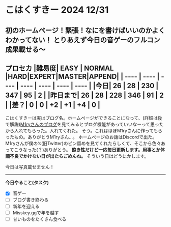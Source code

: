 # こはくすきー 2024 12/31

初のホームページ！緊張！なにを書けばいいのかよくわかってない！
とりあえず今日の音ゲーのフルコン成果載せる〜
----
**プロセカ**
|難易度| EASY | NORMAL |HARD|EXPERT|MASTER|APPEND|
| ---- | ---- | ---- | ---- | ---- | ---- | ---- |
|今日| 26 | 28 | 230 | 347 | 95 | 2 |
|昨日まで| 26 | 28 | 228 | 346 | 91 | 2 |
|差？| 0 | 0 | +2 | +1 | +4 | 0 |
----
こはくすきーは実はブログ名。ホームページができることになって、(詳細は後で解説)[M1ryさんのブログ](https://miry.jp/)を見てみるとブログ機能があっていいなーって思ったから入れてもらった。入れてくれた。
そう。これはほぼM1ryさんに作ってもらったもの。ありがとうM1ryさん…。
ホームページのお話はDiscordで出た。M1ryさんが僕の𝕏(旧Twitter)のピン留めを見てくれたらしくて、そこから色々あってこうなった(？)ありがとう。
**飽き性だけど一応毎日更新します。用事とか体調不良でかけない日が出たらごめんね。**
そういう日はどうにかします。

今日は写真載せません！

----

**今日やること(タスク)**
- [x] 音ゲー
- [ ] ブログ書き終わる
- [ ] 新年を迎える
- [ ] Misskey.ggで年を越す
- [ ] 甘いものをたくさん食べる